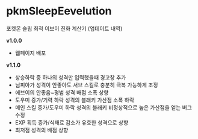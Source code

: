 # pkmSleepEevelution
포켓몬 슬립 최적 이브이 진화 계산기
(업데이트 내역)

**v1.0.0**
- 웹페이지 배포

**v1.1.0**
- 상승하락 중 하나의 성격만 입력했을때 경고창 추가
- 님피아가 성격이 안좋아도 서브 스킬로 충분히 극복 가능하게 조정
- 에브이의 안좋음~평범 성격 배점 소폭 상향
- 도우미 증가/기력 하락 성격의 블래키 가산점 소폭 하락
- 메인 스킬 증가/도우미 하락 성격의 블래키 비정상적으로 높은 가산점을 얻는 버그 수정
- EXP 획득 증가/식재료 감소가 유효한 성격으로 상향
- 최저점 성격의 배점 상향
